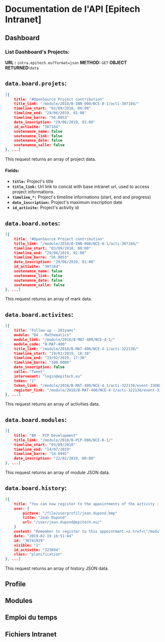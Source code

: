 # Documentation de l'API [Epitech Intranet]

## Dashboard

### List Dashboard's Projects:
**URL :**  `intra.epitech.eu?format=json`
**METHOD:** `GET`
**OBJECT RETURNED:**`data`

## `data.board.projets`:
```json
[{
	title: "#OpenSource Project contribution"
	title_link: "/module/2018/B-INN-000/NCE-0-1/acti-307184/"
	timeline_start: "03/09/2018, 00:00"
	timeline_end: "29/06/2019, 01:00"
	timeline_barre: "56.8053"
	date_inscription: "29/06/2019, 01:00"
	id_activite: "307184"
	soutenance_name: false
	soutenance_link: false
	soutenance_date: false
	soutenance_salle: false
}, ...]
```

This request returns an array of project data.

#### Fields:

- **`title:`** Project's title 
- **`title_link:`** Url link to concat with base intranet url, used to access project informations.
- **`timeline_*:`** Project's timeline informations (start, end and progress)
- **`date_inscription:`** Project's maximum inscription date
- **`id_activite:`** Project's activity id

## `data.board.notes`:
```json
[{
	title: "#OpenSource Project contribution"
	title_link: "/module/2018/B-INN-000/NCE-0-1/acti-307184/"
	timeline_start: "03/09/2018, 00:00"
	timeline_end: "29/06/2019, 01:00"
	timeline_barre: "56.8053"
	date_inscription: "29/06/2019, 01:00"
	id_activite: "307184"
	soutenance_name: false
	soutenance_link: false
	soutenance_date: false
	soutenance_salle: false
}, ...]
```

This request returns an array of mark data.

## `data.board.activites`:
```json
[{
	title: "Follow-up - 201yams"
	module: "B4 - Mathematics"
	module_link: "/module/2018/B-MAT-400/NCE-4-1/"
	module_code: "B-MAT-400"
	title_link: "/module/2018/B-MAT-400/NCE-4-1/acti-322138/"
	timeline_start: "19/02/2019, 16:30"
	timeline_end: "19/02/2019, 17:30"
	timeline_barre: "100.0000"
	date_inscription: false
	salle: "Tweet"
	intervenant: "login@epitech.eu"
	token: "1"
	token_link: "/module/2018/B-MAT-400/NCE-4-1/acti-322138/event-330884/token"
	register_link: "/module/2018/B-MAT-400/NCE-4-1/acti-322138/event-330884/register"
}, ...]
```

This request returns an array of activities data.

## `data.board.modules`:
```json
[{
	title: "B0 - PCP Development"
	title_link: "/module/2018/B-PCP-000/NCE-0-1/"
	timeline_start: "03/09/2018"
	timeline_end: "14/07/2019"
	timeline_barre: "54.0992"
	date_inscription: "22/02/2019, 00:00"
}, ...]
```

This request returns an array of module JSON data.

## `data.board.history`:
```json
[{
	title: "You can now register to the appointments of the activity : <a href=\"/module/2018/B-NSA-400/NCE-4-1/acti-323094/rdv\">Defense - S.N.A. project</a>"
	user: {
		picture: "/file/userprofil/jean.dupond.bmp"
		title: "Jean Dupond"
		url: "/user/jean.dupond@epitech.eu/"
	}
	content: "Remember to register to this appointment.<a href=\"/module/2018/B-NSA-400/NCE-4-1/acti-323094/rdv/\"> See appointments slots ...</a>"
	date: "2019-02-19 16:51:44"
	id: "38741929"
	visible: "1"
	id_activite: "323094"
	class: "planification"
}, ...]
```

This request returns an array of history JSON data.

## Profile

## Modules

## Emploi du temps

## Fichiers Intranet

